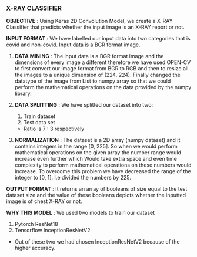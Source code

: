 ### X-RAY CLASSIFIER

**OBJECTIVE** : Using Keras 2D Convolution Model, we create a X-RAY Classifier
that predicts whether the input image is an X-RAY report or not.

**INPUT FORMAT** : We have labelled our input data into two categories
that is covid and non-covid. Input data is a BGR format image.

1. **DATA MINING** : The input data is a BGR format image and the dimensions of
every image a different therefore we have used OPEN-CV to first convert our
image format from BGR to RGB and then to resize all the images to a unique
dimension of (224, 224). Finally changed the datatype of the image from List
to numpy array so that we could perform the mathematical operations on the
data provided by the numpy library.

2. **DATA SPLITTING** : We have splitted our dataset into two:
    1. Train dataset
    2. Test data set
    * Ratio is 7 : 3 respectively

3. **NORMALIZATION** : The dataset is a 2D array (numpy dataset) and it
contains integers in the range [0, 225]. So when we would perform
mathematical operations on the given array the number range would increase
even further which Would take extra space and even time complexity to
perform mathematical operations on these numbers would increase. To
overcome this problem we have decreased the range of the integer to [0, 1].
I.e divided the numbers by 225.

**OUTPUT FORMAT** : It returns an array of booleans of size equal to the test
dataset size and the value of these booleans depicts whether the inputted image is
of chest X-RAY or not.

**WHY THIS MODEL** : We used two models to train our dataset
1. Pytorch ResNet18
2. Tensorflow InceptionResNetV2
* Out of these two we had chosen InceptionResNetV2 because of the higher
accuracy.

